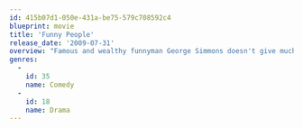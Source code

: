 ```yaml
---
id: 415b07d1-050e-431a-be75-579c708592c4
blueprint: movie
title: 'Funny People'
release_date: '2009-07-31'
overview: "Famous and wealthy funnyman George Simmons doesn't give much thought to how he treats people until a doctor delivers stunning health news, forcing George to reevaluate his priorities with a little help from aspiring stand-up comic Ira."
genres:
  -
    id: 35
    name: Comedy
  -
    id: 18
    name: Drama
---
```

